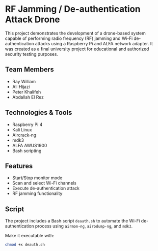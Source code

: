 # RF Jamming / De-authentication Attack Drone

This project demonstrates the development of a drone-based system capable of performing radio frequency (RF) jamming and Wi-Fi de-authentication attacks using a Raspberry Pi and ALFA network adapter. It was created as a final university project for educational and authorized security testing purposes.

## Team Members
- Ray William  
- Ali Hijazi  
- Peter Khalifeh  
- Abdallah El Rez

## Technologies & Tools
- Raspberry Pi 4  
- Kali Linux  
- Aircrack-ng  
- mdk3  
- ALFA AWUS1900  
- Bash scripting  

## Features
- Start/Stop monitor mode  
- Scan and select Wi-Fi channels  
- Execute de-authentication attack  
- RF jamming functionality  

## Script

The project includes a Bash script `deauth.sh` to automate the Wi-Fi de-authentication process using `airmon-ng`, `airodump-ng`, and `mdk3`.

Make it executable with:
```bash
chmod +x deauth.sh
